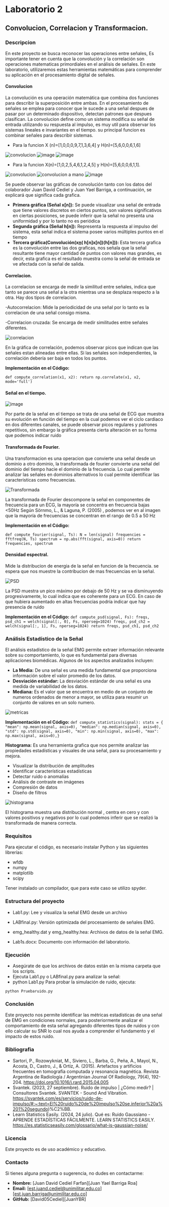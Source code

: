 # Laboratorio 2
## Convolucion, Correlacion y Transformacion.
### Descripcion 
<p>
En este proyecto se busca reconocer las operaciones entre señales, Es importante tener en cuenta que la convolución y la correlación son operaciones matematicas primordiales en el análisis de señales. En este laboratorio, utilizaremos estas herramientas matemáticas para comprender su aplicación en el procesamiento digital de señales. 

</p>

#### Convolucion
<p>
La convolución es una operación matemática que combina dos funciones para describir la superposición entre ambas. En el procesamiento de señales se emplea para conocer que le sucede a una señal despues de pasar por un determinado dispositivo, detectan patrones que despues clasifican.
La convolucion define como un sistema modifica su señal de entrada utilizando su respuesta al impulso, es muy util para observar los sistemas lineales e invariantes en el tiempo. su principal funcion es combinar señales para describir sistemas. 
   
   - Para la funcion X (n)=[1,0,0,0,9,7,1,3,6,4] y H(n)=[5,6,0,0,6,1,6]

![convolucion](https://github.com/user-attachments/assets/e805c1e4-1338-4bb0-a83e-253e18b22434)
![image](https://github.com/user-attachments/assets/f3854a79-c290-470d-8498-688884937d94)
![image](https://github.com/user-attachments/assets/c94812bc-a9ba-4021-bc34-b5553adeb9d0)

   - Para la funcion  X(n)=[1,0,2,5,4,6,1,2,4,5] y H(n)=[5,6,0,0,6,1,1].

![convolucion](https://github.com/user-attachments/assets/fbf02378-4bff-4958-9f1c-56d1ae458709)
![convolucion a mano](https://github.com/user-attachments/assets/df538c97-d4b2-42da-b779-d0d6c04b8592)
![image](https://github.com/user-attachments/assets/49a80bf7-a9ca-4e20-9552-2b931b2d83ba)

Se puede observar las gráficas de convolución tanto con los datos del colaborador Juan David Cediel y Juan Yael Barriga, a continuación, se explicará que significa cada grafica.

- **Primera gráfica (Señal x[n]):**
Se puede visualizar una señal de entrada que tiene valores discretos en ciertos puntos, son valores significativos en ciertas posiciones, se puede inferir que la señal no presenta una uniformidad y por lo tanto no es periódica
- **Segunda gráfica (Señal h[n]):**
Representa la respuesta al impulso del sistema, esta señal indica el sistema posee varios múltiples puntos en el tiempo
- **Tercera gráfica(Convolución(x[n](h[n]x[n])( h[n]x[n])(h[n])):**
Esta tercera grafica es la convolución entre las dos graficas, nos señala que la señal resultante tiene mayor cantidad de puntos con valores mas grandes, es decir, esta grafica es el resultado muestra como la señal de entrada se ve afectada con la señal de salida.
</p>

#### Correlacion. 

<p>
La correlacion se encarga de medir la similitud entre señales, indica que tanto se parece una señal a la otra mientras una se desplaza respecto a la otra.
Hay dos tipos de correlacion.

-Autocorrelacion: Mide la periodicidad de una señal por lo tanto es la correlacion de una señal consigo misma.

-Correlacion cruzada: Se encarga de medir similitudes entre señales diferentes.

![correlacion](https://github.com/user-attachments/assets/7aab1564-8a08-4425-a7a5-9ce1ad945e74)

En la gráfica de correlación, podemos observar picos que indican que las señales estan alineadas entre ellas. Si las señales son independientes, la correlación debería ser baja en todos los puntos.

</p>


**Implementación en el Código:**

   `def compute_correlation(x1, x2):
    return np.correlate(x1, x2, mode='full')`
    

#### Señal en el tiempo.

![image](https://github.com/user-attachments/assets/be8fa0cc-e944-441b-a4ff-54e7b4940d6a)

<p>
Por parte de la señal en el tiempo se trata de una señal de ECG que muestra su evolución en función del tiempo en la cual podemos ver el ciclo cardiaco en dos diferentes canales, se puede observar picos regulares y patrones repetitivos, sin embargo la gráfica presenta cierta alteración en su forma que podemos indicar ruido
</p>

#### Transformada de Fourier.
<P>
Una transformacion es una operacion que convierte una señal desde un dominio a otro dominio, la transformada de fourier convierte una señal del dominio del tiempo hacie el dominio de la frecuencia. Lo cual permite analizar las señales en dominios alternativos lo cual permite identificar las caracteristicas como frecuencias.
    
![Transformada](https://github.com/user-attachments/assets/c25e9f11-98b8-4c6a-a32e-95b9b742499c)

La transformada de Fourier descompone la señal en componentes de frecuencia para un ECG, la mayoría se concentra en frecuencia bajas <50Hz Según Sörnmo, L., & Laguna, P. (2005) , podemos ver en al imagen que la mayoría de frecuencias se concentran en el rango de 0.5 a 50 Hz 
</p>

**Implementación en el Código:**

   `def compute_fourier(signal, Ts):
    N = len(signal)
    frequencies = fftfreq(N, Ts)
    spectrum = np.abs(fft(signal, axis=0))
    return frequencies, spectrum`

#### Densidad espectral.

Mide la distribucion de energia de la señal en funcion de la frecuencia. se espera que nos muestre la contribucion de mas frecuencias en la señal.

![PSD](https://github.com/user-attachments/assets/6cf1c39a-3479-45b4-8c7d-7a4d0827176b)

La PSD muestra un pico máximo por debajo de 50 Hz y se va disminuyendo progresivamente, lo cual indica que es coherente para un ECG. En caso de que hubiera aumentado en altas frecuencias podría indicar que hay presencia de ruido

**Implementación en el Código:**
    `def compute_psd(signal, Fs):
    freqs, psd_ch1 = welch(signal[:, 0], Fs, nperseg=1024)
    freqs, psd_ch2 = welch(signal[:, 1], Fs, nperseg=1024)
    return freqs, psd_ch1, psd_ch2`
    
</p>





</p>

### Análisis Estadístico de la Señal

<p>
El análisis estadístico de la señal EMG permite extraer información relevante sobre su comportamiento, lo que es fundamental para diversas aplicaciones biomédicas. Algunos de los aspectos analizados incluyen:
</p>

- **La Media:**  De una señal es una medida fundamental que proporciona información sobre el valor promedio de los datos. 
- **Desviación estándar:** La desviación estándar de una señal es una medida de variabilidad de los datos.
- **Mediana:** Es el valor que se encuentra en medio de un conjunto de numeros ordenados de menor a mayor, se utiliza para resumir un conjunto de valores en un solo numero.
  
![metricas](https://github.com/user-attachments/assets/1567894b-3018-4208-961a-3eed286d741d)

**Implementación en el Código:**
    `def compute_statistics(signal):
    stats = {
        "mean": np.mean(signal, axis=0),
        "median": np.median(signal, axis=0),
        "std": np.std(signal, axis=0),
        "min": np.min(signal, axis=0),
        "max": np.max(signal, axis=0),}`

**Histograma:** Es una herramienta grafica que nos permite analizar las propiedades estadísticas y visuales de una señal, para su procesamiento y mejora.
- Visualizar la distribución de amplitudes
- Identificar características estadísticas
- Detectar ruido o anomalías
- Análisis de contraste en imágenes
- Compresión de datos
- Diseño de filtros

![histograma](https://github.com/user-attachments/assets/5b75aa83-3ab9-47df-817e-2d77e70bae2e)

El histograma muestra una distribución normal , centra en cero  y con valores positivos y negativos por lo cual podemos inferir que se realizó la transformada de manera correcta.

### Requisitos
<p>
Para ejecutar el código, es necesario instalar Python y las siguientes librerías:
  
- wfdb
- numpy
- matplotlib
- scipy
  
Tener instalado un compilador, que para este caso se utilizo spyder.  
</p>

### Estructura del proyecto
- Lab1.py: Lee y visualiza la señal EMG desde un archivo
- LABfinal.py: Versión optimizada del procesamiento de señales EMG.
  
- emg_healthy.dat y emg_healthy.hea: Archivos de datos de la señal EMG.
- Lab1s.docx: Documento con información del laboratorio.

### Ejecución

- Asegúrate de que los archivos de datos están en la misma carpeta que los scripts.
-	Ejecuta Lab1.py o LABfinal.py para analizar la señal:
- python Lab1.py
  Para probar la simulación de ruido, ejecuta:
  
`python Pruebaruido.py`


### Conclusión
<p>
Este proyecto nos permite identificar las métricas estadísticas de una señal de EMG en condiciones normales, para posteriormente analizar el comportamiento de esta señal agregando diferentes tipos de ruidos y con ello calcular su SNR lo cual nos ayuda a comprender el fundamento y el impacto de estos ruido.
</p>

### Bibliografia

- Sartori, P., Rozowykniat, M., Siviero, L., Barba, G., Peña, A., Mayol, N., Acosta, D., Castro, J., & Ortiz, A. (2015). Artefactos y artificios frecuentes en tomografía computada y resonancia magnética. Revista Argentina de Radiología / Argentinian Journal Of Radiology, 79(4), 192-204. https://doi.org/10.1016/j.rard.2015.04.005
- Svantek. (2023, 27 septiembre). Ruido de impulso | ¿Cómo medir? | Consultores Svantek. SVANTEK - Sound And Vibration. https://svantek.com/es/servicios/ruido-de-impulso/#:~:text=El%20ruido%20de%20impulso%20se,inferior%20a%201%20segundo)%C2%BB.
- Learn Statistics Easily. (2024, 24 julio). Qué es: Ruido Gaussiano - APRENDE ESTADÍSTICAS FÁCILMENTE. LEARN STATISTICS EASILY. https://es.statisticseasily.com/glossario/what-is-gaussian-noise/


### Licencia

Este proyecto es de uso académico y educativo.

### Contacto
<p>
Si tienes alguna pregunta o sugerencia, no dudes en contactarme:
</p>

- **Nombre:** [Juan David Cediel Farfan][Juan Yael Barriga Roa]
- **Email:** [est.juand.cediel@unimilitar.edu.co][est.juan.barriga@unimilitar.edu.co]
- **GitHub:** [David05Cediel][JuanYBR]


